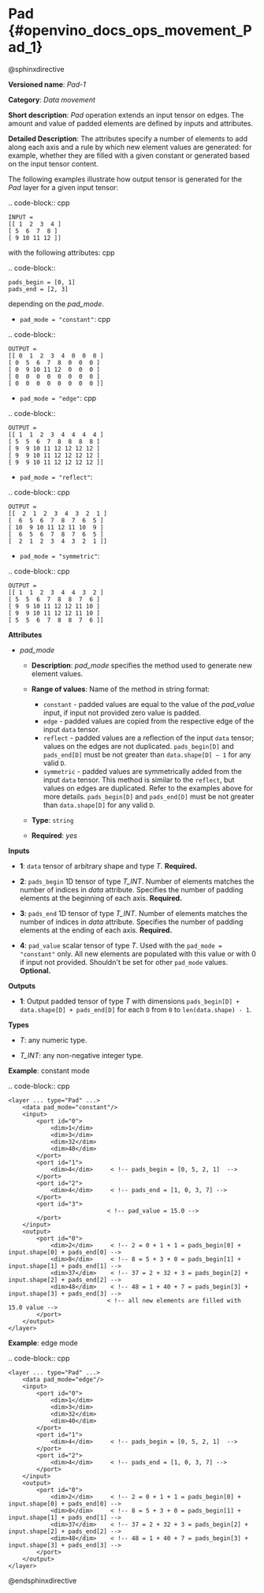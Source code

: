 # Pad {#openvino_docs_ops_movement_Pad_1}

@sphinxdirective

**Versioned name**: *Pad-1*

**Category**: *Data movement*

**Short description**: *Pad* operation extends an input tensor on edges. The amount and value of padded elements are defined by inputs and attributes.

**Detailed Description**: The attributes specify a number of elements to add along each axis and a rule by which new element values are generated: for example, whether they are filled with a given constant or generated based on the input tensor content.

The following examples illustrate how output tensor is generated for the *Pad* layer for a given input tensor:

.. code-block:: cpp

    INPUT =
    [[ 1  2  3  4 ]
    [ 5  6  7  8 ]
    [ 9 10 11 12 ]]


with the following attributes: cpp

.. code-block:: 

    pads_begin = [0, 1]
    pads_end = [2, 3]


depending on the *pad_mode*.

* ``pad_mode = "constant"``: cpp

.. code-block:: 

    OUTPUT =
    [[ 0  1  2  3  4  0  0  0 ]
    [ 0  5  6  7  8  0  0  0 ]
    [ 0  9 10 11 12  0  0  0 ]
    [ 0  0  0  0  0  0  0  0 ]
    [ 0  0  0  0  0  0  0  0 ]]


* ``pad_mode = "edge"``: cpp

.. code-block:: 

    OUTPUT =
    [[ 1  1  2  3  4  4  4  4 ]
    [ 5  5  6  7  8  8  8  8 ]
    [ 9  9 10 11 12 12 12 12 ]
    [ 9  9 10 11 12 12 12 12 ]
    [ 9  9 10 11 12 12 12 12 ]]


* ``pad_mode = "reflect"``:

.. code-block:: cpp

    OUTPUT =
    [[  2  1  2  3  4  3  2  1 ]
    [  6  5  6  7  8  7  6  5 ]
    [ 10  9 10 11 12 11 10  9 ]
    [  6  5  6  7  8  7  6  5 ]
    [  2  1  2  3  4  3  2  1 ]]

* ``pad_mode = "symmetric"``:

.. code-block:: cpp

    OUTPUT =
    [[ 1  1  2  3  4  4  3  2 ]
    [ 5  5  6  7  8  8  7  6 ]
    [ 9  9 10 11 12 12 11 10 ]
    [ 9  9 10 11 12 12 11 10 ]
    [ 5  5  6  7  8  8  7  6 ]]

**Attributes**

* *pad_mode*

  * **Description**: *pad_mode* specifies the method used to generate new element values.
  * **Range of values**: Name of the method in string format:

    * ``constant`` - padded values are equal to the value of the *pad_value* input, if input not provided zero value is padded.
    * ``edge`` - padded values are copied from the respective edge of the input ``data`` tensor.
    * ``reflect`` - padded values are a reflection of the input ``data`` tensor; values on the edges are not duplicated. ``pads_begin[D]`` and ``pads_end[D]`` must be not greater than ``data.shape[D] – 1`` for any valid ``D``.
    * ``symmetric`` - padded values are symmetrically added from the input ``data`` tensor. This method is similar to the ``reflect``, but values on edges are duplicated. Refer to the examples above for more details. ``pads_begin[D]`` and ``pads_end[D]`` must be not greater than ``data.shape[D]`` for any valid ``D``.
  * **Type**: ``string``
  * **Required**: *yes*

**Inputs**

* **1**: ``data`` tensor of arbitrary shape and type *T*. **Required.**

* **2**: ``pads_begin`` 1D tensor of type *T_INT*. Number of elements matches the number of indices in *data* attribute. Specifies the number of padding elements at the beginning of each axis. **Required.**

* **3**: ``pads_end`` 1D tensor of type *T_INT*. Number of elements matches the number of indices in *data* attribute. Specifies the number of padding elements at the ending of each axis. **Required.**

* **4**: ``pad_value`` scalar tensor of type *T*. Used with the ``pad_mode = "constant"`` only. All new elements are populated with this value or with 0 if input not provided. Shouldn't be set for other ``pad_mode`` values. **Optional.**


**Outputs**

* **1**: Output padded tensor of type *T* with dimensions ``pads_begin[D] + data.shape[D] + pads_end[D]`` for each ``D`` from ``0`` to ``len(data.shape) - 1``.

**Types**

* *T*: any numeric type.

* *T_INT*: any non-negative integer type.


**Example**: constant mode

.. code-block::  cpp  

    <layer ... type="Pad" ...>
        <data pad_mode="constant"/>
        <input>
            <port id="0">
                <dim>1</dim>
                <dim>3</dim>
                <dim>32</dim>
                <dim>40</dim>
            </port>
            <port id="1">
                <dim>4</dim>     < !-- pads_begin = [0, 5, 2, 1]  -->
            </port>
            <port id="2">
                <dim>4</dim>     < !-- pads_end = [1, 0, 3, 7] -->
            </port>
            <port id="3">
                                < !-- pad_value = 15.0 -->
            </port>
        </input>
        <output>
            <port id="0">
                <dim>2</dim>     < !-- 2 = 0 + 1 + 1 = pads_begin[0] + input.shape[0] + pads_end[0] -->
                <dim>8</dim>     < !-- 8 = 5 + 3 + 0 = pads_begin[1] + input.shape[1] + pads_end[1] -->
                <dim>37</dim>    < !-- 37 = 2 + 32 + 3 = pads_begin[2] + input.shape[2] + pads_end[2] -->
                <dim>48</dim>    < !-- 48 = 1 + 40 + 7 = pads_begin[3] + input.shape[3] + pads_end[3] -->
                                < !-- all new elements are filled with 15.0 value -->
            </port>
        </output>
    </layer>


**Example**: edge mode

.. code-block::  cpp  

    <layer ... type="Pad" ...>
        <data pad_mode="edge"/>
        <input>
            <port id="0">
                <dim>1</dim>
                <dim>3</dim>
                <dim>32</dim>
                <dim>40</dim>
            </port>
            <port id="1">
                <dim>4</dim>     < !-- pads_begin = [0, 5, 2, 1]  -->
            </port>
            <port id="2">
                <dim>4</dim>     < !-- pads_end = [1, 0, 3, 7] -->
            </port>
        </input>
        <output>
            <port id="0">
                <dim>2</dim>     < !-- 2 = 0 + 1 + 1 = pads_begin[0] + input.shape[0] + pads_end[0] -->
                <dim>8</dim>     < !-- 8 = 5 + 3 + 0 = pads_begin[1] + input.shape[1] + pads_end[1] -->
                <dim>37</dim>    < !-- 37 = 2 + 32 + 3 = pads_begin[2] + input.shape[2] + pads_end[2] -->
                <dim>48</dim>    < !-- 48 = 1 + 40 + 7 = pads_begin[3] + input.shape[3] + pads_end[3] -->
            </port>
        </output>
    </layer>

@endsphinxdirective
